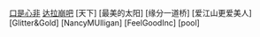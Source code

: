 [口是心非](https://xtj2020.top/lyrics/口是心非.html)
[达拉崩吧](https://xtj2020.top/lyrics/达拉崩吧.html)
[天下]
[最美的太阳]
[缘分一道桥]
[爱江山更爱美人]
[Glitter&Gold]
[NancyMUlligan]
[FeelGoodInc]
[pool]